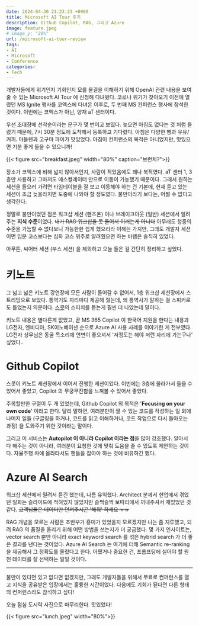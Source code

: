 ```yaml
---
date: 2024-04-30 21:23:23 +0900
title: Microsoft AI Tour 후기
description: Github Copilot, RAG, 그리고 Azure
image: feature.jpeg
# image_y: "20%"
url: /microsoft-ai-tour-review
tags:
- AI
- Microsoft
- Conference
categories:
- Tech
---
```


개발자들에게 위기인지 기회인지 모를 물결을 이해하기 위해 OpenAI 관련 내용을 보여줄 수 있는 Microsoft AI Tour 에 신청해 다녀왔다. 코로나 위기가 찾아오기 이전에 열렸던 MS Ignite 행사를 코엑스에 다녀온 이후로, 두 번째 MS 컨퍼런스 행사에 참석한 것이다. 이번에는 코엑스가 아닌, 양재 aT 센터이다.

우선 초대장에 선착순이라는 문구가 몇 번이고 보였다. 늦으면 아침도 없다는 것 처럼 들렸기 때문에, 7시 30분 정도에 도착해서 등록하고 기다렸다. 아침은 다양한 빵과 우유/커피. 마들렌과 고구마 파이가 맛있었다. 아침이 컨퍼런스의 목적은 아니었지만, 맛있으면 기분 좋게 들을 수 있으니까!

{{< figure src="breakfast.jpeg" width="80%" caption="브런치?">}}

장소가 코엑스에 비해 넓지 않아서인지, 사람이 적었음에도 꽤나 북적였다. aT 센터 1, 3층만 사용하고 그마저도 에스컬레이터 만으로 이동이 가능했기 때문이다. 그래서 원하는 세션을 들으러 가려면 타임테이블을 잘 보고 이동해야 하는 건 기본에, 현재 듣고 있는 세션이 조금 늦을라치면 도중에 나와야 할 정도였다. 불만이라기 보다는, 어쩔 수 없다고 생각한다.

정말로 불만이었던 점은 워크샵 세션 (핸즈온) 이나 브레이크아웃 (일반) 세션에서 알려주는 **지식 수준**이었다. ~~내가 RAG 워크샵을 못 들어서 이러는게 아니다~~ 아무래도 청중의 수준을 가늠할 수 없다보니 가능한한 쉽게 했으리라 이해는 가지만, 그래도 개발자 세션이면 입문 코스보다는 심화 코스 위주로 알려줬으면 하는 바램은 솔직히 있었다. 

아무튼, 씨어터 세션 (부스 세션) 을 제외하고 오늘 들은 걸 간단히 정리하고 싶었다.

# 키노트

그 넓고 넓은 키노트 강연장에 모든 사람이 들어갈 수 없어서, 1층 워크샵 세션장에서 스트리밍으로 보았다. 통역기도 자리마다 제공해 줬는데, 왜 통역사가 말하는 걸 스피커로도 틀었는지 의문이다. [스콧](https://www.linkedin.com/in/shanselman)의 스피치를 듣는게 훨씬 더 나았는데 말이다.

키노트 내용은 별다른게 없었고, 곧 MS 365 Copilot 이 한국어 지원을 한다는 내용과 LG전자, 엔비디아, SK이노베이션 순으로 Azure AI 사용 사례를 이야기한 게 전부였다. LG전자 상무님은 동굴 목소리에 언변이 좋으셔서 '저정도는 해야 저런 자리에 가는구나' 싶었다..

# Github Copilot

스콧이 키노트 세션장에서 이어서 진행한 세션이었다. 이번에는 3층에 올라가서 들을 수 있어서 좋았고, Copilot 의 무궁무진함을 느껴볼 수 있어서 좋았다. 

주목할만한 구절이 두 개 있었는데, Github Copilot 의 목적은 '**Focusing on your own code**' 이라고 한다. 달리 말하면, 여러분만이 짤 수 있는 코드를 작성하는 일 외에 나머지 일들 (구글링을 하거나, 코드를 읽고 이해하거나, 코드 작업으로 다시 돌아오는 과정) 을 도와주기 위한 것이라는 말이다.

그리고 이 서비스는 **Autopilot 이 아니라 Copilot 이라는 점**을 많이 강조했다. 알아서 다 해주는 것이 아니라, 여러분이 요청한 것에 맞춰 도움을 줄 수 있도록 제안하는 것이다. 자율주행 차에 올라타서도 핸들을 잡아야 하는 것에 비유하긴 했다.

# Azure AI Search

워크샵 세션에서 밀려서 듣긴 했는데, 나름 유익했다. Architect 분께서 현업에서 겪었던 일화는 슬라이드에 적혀있지 않았지만 슬쩍슬쩍 보따리에서 꺼내주셔서 재밌었던 것 같다. ~~고객님들은 데이터만 던져주시곤 '해줘' 하세요 ㅠㅠ~~

RAG 개념을 모르는 사람은 초반부가 흥미가 있었을지 모르겠지만 나는 좀 지루했고, 되려 RAG 의 품질을 올리기 위해 어떤 방법을 쓰는지가 더 궁금했다. 몇 가지 인사이트는, vector search 뿐만 아니라 exact keyword search 를 섞은 hybrid search 가 더 좋은 결과를 낸다는 것이었다. Azure AI Search 는 여기에 더해 Semantic re-ranking 을 제공해서 그 정확도를 올렸다고 한다. 어쨌거나 중요한 건, 프롬프팅에 실어야 할 원천 데이터를 잘 선택하는 일일 것이다.

---

불만이 있다면 있고 없다면 없겠지만, 그래도 개발자들을 위해서 무료로 컨퍼런스를 열고 지식을 공유받은 입장에서는 훌륭한 시간이었다. 다음에도 기회가 된다면 다른 형태의 컨퍼런스라도 참석하고 싶다!

오늘 점심 도시락 사진으로 마무리한다. 맛있었다!

{{< figure src="lunch.jpeg" width="80%">}}